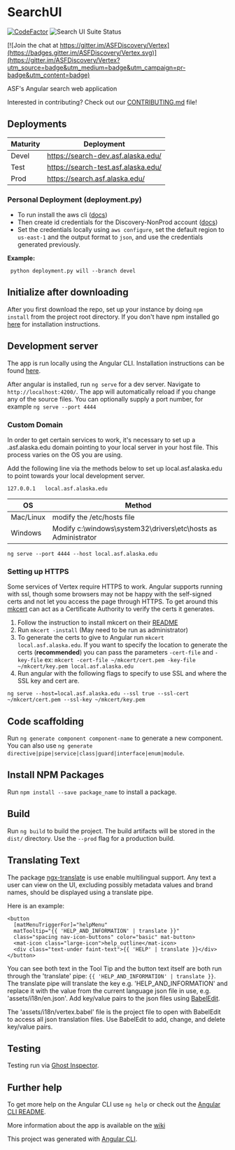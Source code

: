 # SearchUI
[![
CodeFactor](https://www.codefactor.io/repository/github/asfadmin/discovery-searchui/badge?s=fe1df8c7275093962e0c42abffa97803a397c825)](https://www.codefactor.io/repository/github/asfadmin/discovery-searchui) <img src="https://api.ghostinspector.com/v1/suites/5d408f00f1eea0544564fb2a/status-badge" title="Search UI Suite Status">

[![Join the chat at https://gitter.im/ASFDiscovery/Vertex](https://badges.gitter.im/ASFDiscovery/Vertex.svg)](https://gitter.im/ASFDiscovery/Vertex?utm_source=badge&utm_medium=badge&utm_campaign=pr-badge&utm_content=badge)

 ASF's Angular search web application

Interested in contributing? Check out our [CONTRIBUTING.md](CONTRIBUTING.md) file!
## Deployments
| Maturity | Deployment |
| --- | --- |
| Devel | https://search-dev.asf.alaska.edu/ |
| Test | https://search-test.asf.alaska.edu/ |
| Prod | https://search.asf.alaska.edu/ |

### Personal Deployment (deployment.py)

- To run install the aws cli ([docs](https://docs.aws.amazon.com/cli/latest/userguide/install-cliv2.html))
- Then create id credentials for the Discovery-NonProd account ([docs](https://docs.aws.amazon.com/IAM/latest/UserGuide/id_credentials_access-keys.html#Using_CreateAccessKey))
 - Set the credentials locally using `aws configure`, set the default region to `us-east-1` and the output format to `json`, and use the credentials generated previously.

**Example:**
```
 python deployment.py will --branch devel
```

## Initialize after downloading
After you first download the repo, set up your instance by doing `npm install` from the project root directory. If you don't have npm installed go [here](https://www.npmjs.com/get-npm) for installation instructions.

## Development server

The app is run locally using the Angular CLI. Installation instructions can be found [here](https://angular.io/cli).

After angular is installed, run `ng serve` for a dev server. Navigate to `http://localhost:4200/`. The app will automatically reload if you change any of the source files. You can optionally supply a port number, for example `ng serve --port 4444`

### Custom Domain

In order to get certain services to work, it's necessary to set up a .asf.alaska.edu domain pointing to your local server in your host file. This process varies on the OS you are using. 

Add the following line via the methods below to set up local.asf.alaska.edu to point towards your local development server.
```
127.0.0.1   local.asf.alaska.edu
```
| OS | Method |
| --- | --- |
| Mac/Linux | modify the /etc/hosts file |
| Windows | Modify c:\windows\system32\drivers\etc\hosts as Administrator |
```
ng serve --port 4444 --host local.asf.alaska.edu
```

### Setting up HTTPS
Some services of Vertex require HTTPS to work. Angular supports running with ssl, though some browsers may not be happy with the self-signed certs and not let you access the page through HTTPS. To get around this [mkcert](https://github.com/FiloSottile/mkcert) can act as a Certificate Authority to verify the certs it generates.
1. Follow the instruction to install mkcert on their [README](https://github.com/FiloSottile/mkcert#installation)
3. Run `mkcert -install` (May need to be run as administrator)
4. To generate the certs to give to Angular run `mkcert local.asf.alaska.edu`. If you want to specify the location to generate the certs (**recommended**) you can pass the parameters `-cert-file` and `-key-file` ex: `mkcert -cert-file ~/mkcert/cert.pem -key-file ~/mkcert/key.pem local.asf.alaska.edu`
5. Run angular with the following flags to specify to use SSL and where the SSL key and cert are.
```
ng serve --host=local.asf.alaska.edu --ssl true --ssl-cert ~/mkcert/cert.pem --ssl-key ~/mkcert/key.pem 
```


## Code scaffolding

Run `ng generate component component-name` to generate a new component. You can also use `ng generate directive|pipe|service|class|guard|interface|enum|module`.

## Install NPM Packages
Run `npm install --save package_name` to install a package.

## Build

Run `ng build` to build the project. The build artifacts will be stored in the `dist/` directory. Use the `--prod` flag for a production build.

## Translating Text
The package [ngx-translate](http://www.ngx-translate.com/) is use enable multilingual support. Any text a user can view on the UI, excluding possibly
metadata values and brand names, should be displayed using a translate pipe.

Here is an example:
```
<button
  [matMenuTriggerFor]="helpMenu"
  matTooltip="{{ 'HELP_AND_INFORMATION' | translate }}"
  class="spacing nav-icon-buttons" color="basic" mat-button>
  <mat-icon class="large-icon">help_outline</mat-icon>
  <div class="text-under faint-text">{{ 'HELP' | translate }}</div>
</button>
```
You can see both text in the Tool Tip and the button text itself are both run through the 'translate' pipe: `{{ 'HELP_AND_INFORMATION' | translate }}`.
The translate pipe will translate the key e.g. 'HELP_AND_INFORMATION' and replace it with the value from the current language json file
in use, e.g. 'assets/i18n/en.json'. Add key/value pairs to the json files using [BabelEdit](https://www.codeandweb.com/babeledit).

The 'assets/i18n/vertex.babel' file is the project file to open with BabelEdit to access all json translation files.
Use BabelEdit to add, change, and delete key/value pairs.

## Testing
Testing run via [Ghost Inspector](https://ghostinspector.com/).

## Further help

To get more help on the Angular CLI use `ng help` or check out the [Angular CLI README](https://github.com/angular/angular-cli/blob/master/README.md).

More information about the app is available on the [wiki](https://github.com/asfadmin/SearchUI/wiki)

This project was generated with [Angular CLI](https://github.com/angular/angular-cli).
